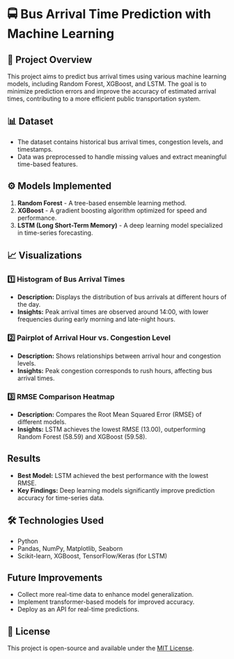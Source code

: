 # 🚍 Bus Arrival Time Prediction with Machine Learning

## 📌 Project Overview
This project aims to predict bus arrival times using various machine learning models, including Random Forest, XGBoost, and LSTM. The goal is to minimize prediction errors and improve the accuracy of estimated arrival times, contributing to a more efficient public transportation system.

## 📊 Dataset
- The dataset contains historical bus arrival times, congestion levels, and timestamps.
- Data was preprocessed to handle missing values and extract meaningful time-based features.

## ⚙️ Models Implemented
1. **Random Forest** - A tree-based ensemble learning method.
2. **XGBoost** - A gradient boosting algorithm optimized for speed and performance.
3. **LSTM (Long Short-Term Memory)** - A deep learning model specialized in time-series forecasting.

## 📈 Visualizations
### 1️⃣ Histogram of Bus Arrival Times
- **Description:** Displays the distribution of bus arrivals at different hours of the day.
- **Insights:** Peak arrival times are observed around 14:00, with lower frequencies during early morning and late-night hours.

### 2️⃣ Pairplot of Arrival Hour vs. Congestion Level
- **Description:** Shows relationships between arrival hour and congestion levels.
- **Insights:** Peak congestion corresponds to rush hours, affecting bus arrival times.

### 3️⃣ RMSE Comparison Heatmap
- **Description:** Compares the Root Mean Squared Error (RMSE) of different models.
- **Insights:** LSTM achieves the lowest RMSE (13.00), outperforming Random Forest (58.59) and XGBoost (59.58).

## Results
- **Best Model:** LSTM achieved the best performance with the lowest RMSE.
- **Key Findings:** Deep learning models significantly improve prediction accuracy for time-series data.

## 🛠 Technologies Used
- Python
- Pandas, NumPy, Matplotlib, Seaborn
- Scikit-learn, XGBoost, TensorFlow/Keras (for LSTM)

## Future Improvements
- Collect more real-time data to enhance model generalization.
- Implement transformer-based models for improved accuracy.
- Deploy as an API for real-time predictions.

## 📄 License
This project is open-source and available under the [MIT License](LICENSE).

